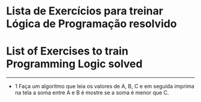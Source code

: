 # Lista de Exercícios para treinar Lógica de Programação resolvido
# List of Exercises to train Programming Logic solved
***
- 1 Faça um algoritmo que leia os valores de A, B, C e em seguida imprima na tela a soma entre A e B é mostre se a soma é menor que C.
